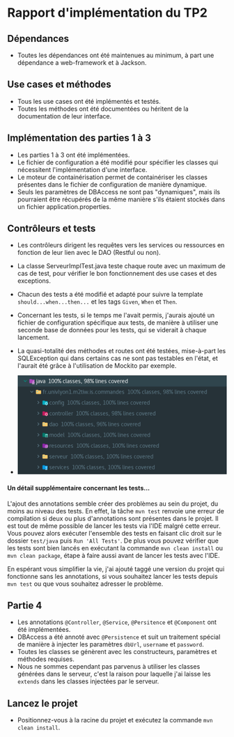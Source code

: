 # Rapport d'implémentation du TP2

## Dépendances
- Toutes les dépendances ont été maintenues au minimum, à part une dépendance a web-framework et à Jackson.

## Use cases et méthodes
- Tous les use cases ont été implémentés et testés.
- Toutes les méthodes ont été documentées ou héritent de la documentation de leur interface.

## Implémentation des parties 1 à 3
- Les parties 1 à 3 ont été implémentées.
- Le fichier de configuration a été modifié pour spécifier les classes qui nécessitent l'implémentation d'une interface.
- Le moteur de containérisation permet de containériser les classes présentes dans le fichier de configuration de manière dynamique.
- Seuls les paramètres de DBAccess ne sont pas "dynamiques", mais ils pourraient être récupérés de la même manière s'ils étaient stockés dans un fichier application.properties.

## Contrôleurs et tests
- Les contrôleurs dirigent les requêtes vers les services ou ressources en fonction de leur lien avec le DAO (Restful ou non).
- La classe ServeurImplTest.java teste chaque route avec un maximum de cas de test, pour vérifier le bon fonctionnement des use cases et des exceptions.
- Chacun des tests a été modifié et adapté pour suivre la template `should...when...then...` et les tags `Given`, `When` et `Then`.
- Concernant les tests, si le temps me l'avait permis, j'aurais ajouté un fichier de configuration spécifique aux tests, de manière à utiliser une seconde base de données pour les tests, qui se viderait à chaque lancement.
- La quasi-totalité des méthodes et routes ont été testées, mise-à-part les SQLException qui dans certains cas ne sont pas testables en l'état, et l'aurait été grâce à l'utilisation de Mockito par exemple.

- ![Coverage.PNG](commandes%2Fsrc%2Fmain%2Fresources%2Fcaptures%2FCoverage.PNG)

#### Un détail supplémentaire concernant les tests...
L'ajout des annotations semble créer des problèmes au sein du projet, du moins au niveau des tests.
En effet, la tâche `mvn test` renvoie une erreur de compilation si deux ou plus d'annotations sont présentes dans le projet.
Il est tout de même possible de lancer les tests via l'IDE malgré cette erreur.
Vous pouvez alors exécuter l'ensemble des tests en faisant clic droit sur le dossier `test/java` puis `Run 'All Tests'`.
De plus vous pouvez vérifier que les tests sont bien lancés en exécutant la commande `mvn clean install` ou `mvn clean package`, étape à faire aussi avant de lancer les tests avec l'IDE.

En espérant vous simplifier la vie, j'ai ajouté taggé une version du projet qui fonctionne sans les annotations, si vous souhaitez lancer les tests depuis `mvn test` ou que vous souhaitez adresser le problème.

## Partie 4
- Les annotations `@Controller`, `@Service`, `@Persitence` et `@Component` ont été implémentées.
- DBAccess a été annoté avec `@Persistence` et suit un traitement spécial de manière à injecter les paramètres `dbUrl`, `username` et `password`.
- Toutes les classes se génèrent avec les constructeurs, paramètres et méthodes requises.
- Nous ne sommes cependant pas parvenus à utiliser les classes générées dans le serveur, c'est la raison pour laquelle j'ai laisse les `extends` dans les classes injectées par le serveur.

## Lancez le projet
- Positionnez-vous à la racine du projet et exécutez la commande `mvn clean install`.
